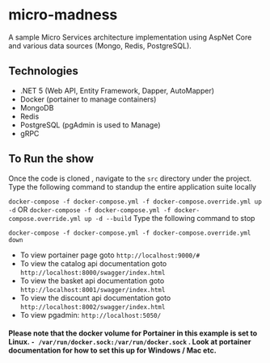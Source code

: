 # micro-madness

A sample Micro Services architecture implementation using AspNet Core and various data sources (Mongo, Redis, PostgreSQL). 

## Technologies

- .NET 5 (Web API, Entity Framework, Dapper, AutoMapper)
- Docker  (portainer to manage containers)
- MongoDB
- Redis
- PostgreSQL (pgAdmin is used to Manage)
- gRPC

## To Run the show

Once the code is cloned , navigate to the `src` directory under the project.
Type the following command to standup the entire application suite locally

`docker-compose -f docker-compose.yml -f docker-compose.override.yml up -d`
OR
`docker-compose -f docker-compose.yml -f docker-compose.override.yml up -d --build`
Type the following command to stop

`docker-compose -f docker-compose.yml -f docker-compose.override.yml down`

* To view portainer page goto `http://localhost:9000/#`
* To view the catalog api documentation goto `http://localhost:8000/swagger/index.html`
* To view the basket api documentation goto `http://localhost:8001/swagger/index.html`
* To view the discount api documentation goto `http://localhost:8002/swagger/index.html`
* To view pgadmin: `http://localhost:5050/`


#### Please note that the docker volume for Portainer in this example is set to Linux. `- /var/run/docker.sock:/var/run/docker.sock` . Look at portainer documentation for how to set this up for Windows / Mac etc.
